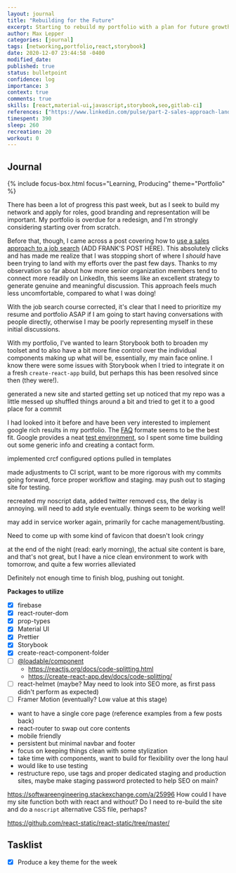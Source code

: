 ```yaml
---
layout: journal
title: "Rebuilding for the Future"
excerpt: Starting to rebuild my portfolio with a plan for future growth and better structured development.
author: Max Lepper
categories: [journal]
tags: [networking,portfolio,react,storybook]
date: 2020-12-07 23:44:58 -0400
modified_date:
published: true
status: bulletpoint
confidence: log
importance: 3
context: true
comments: true
skills: [react,material-ui,javascript,storybook,seo,gitlab-ci]
references: ["https://www.linkedin.com/pulse/part-2-sales-approach-landing-your-job-frank-morris-/","https://developers.google.com/search/docs/data-types/faqpage","https://search.google.com/test/rich-results?utm_campaign=devsite&utm_medium=jsonld&utm_source=faq-page"]
timespent: 390
sleep: 260
recreation: 20
workout: 0
---
```


## Journal

{% include focus-box.html focus="Learning, Producing" theme="Portfolio" %}

There has been a lot of progress this past week, but as I seek to build my network and apply for roles, good branding and representation will be important. My portfolio is overdue for a redesign, and I'm strongly considering starting over from scratch.

Before that, though, I came across a post covering how to [use a sales approach to a job search]({{page.references[0]}}) (ADD FRANK'S POST HERE). This absolutely clicks and has made me realize that I was stopping short of where I _should_ have been trying to land with my efforts over the past few days. Thanks to my observation so far about how more senior organization members tend to connect more readily on LinkedIn, this seems like an excellent strategy to generate genuine and meaningful discussion. This approach feels much less uncomfortable, compared to what I was doing!

With the job search course corrected, it's clear that I need to prioritize my resume and portfolio ASAP if I am going to start having conversations with people directly, otherwise I may be poorly representing myself in these initial discussions.

With my portfolio, I've wanted to learn Storybook both to broaden my toolset and to also have a bit more fine control over the individual components making up what will be, essentially, my main face online. I know there were some issues with Storybook when I tried to integrate it on a fresh `create-react-app` build, but perhaps this has been resolved since then (they were!).

generated a new site and started getting set up
noticed that my repo was a little messed up
shuffled things around a bit and tried to get it to a good place for a commit

I had looked into it before and have been very interested to implement google rich results in my portfolio. The [FAQ]({{page.references[1]}}) formate seems to be the best fit. Google provides a neat [test environment]({{page.references[2]}}), so I spent some time building out some generic info and creating a contact form.

implemented crcf
configured options
pulled in templates

made adjustments to CI script, want to be more rigorous with my commits going forward, force proper workflow and staging. may push out to staging site for testing.

recreated my noscript data, added twitter
removed css, the delay is annoying. will need to add style eventually.
things seem to be working well!

may add in service worker again, primarily for cache management/busting.

Need to come up with some kind of favicon that doesn't look cringy

at the end of the night (read: early morning), the actual site content is bare, and that's not great, but I have a nice clean environment to work with tomorrow, and quite a few worries alleviated 

Definitely not enough time to finish blog, pushing out tonight.

**Packages to utilize**

- [x] firebase
- [x] react-router-dom
- [x] prop-types
- [x] Material UI
- [x] Prettier
- [x] Storybook
- [x] create-react-component-folder
- [ ] [@loadable/component](https://loadable-components.com/docs/getting-started/)
  - <https://reactjs.org/docs/code-splitting.html>
  - <https://create-react-app.dev/docs/code-splitting/>
- [ ] react-helmet (maybe? May need to look into SEO more, as first pass didn't perform as expected)
- [ ] Framer Motion (eventually? Low value at this stage)

- want to have a single core page (reference examples from a few posts back)
- react-router to swap out core contents
- mobile friendly
- persistent but minimal navbar and footer
- focus on keeping things clean with some stylization
- take time with components, want to build for flexibility over the long haul
- would like to use testing
- restructure repo, use tags and proper dedicated staging and production sites, maybe make staging password protected to help SEO on main?

https://softwareengineering.stackexchange.com/a/25996
How could I have my site function both with react and without? Do I need to re-build the site and do a `noscript` alternative CSS file, perhaps?

https://github.com/react-static/react-static/tree/master/

## Tasklist

- [x] Produce a key theme for the week
